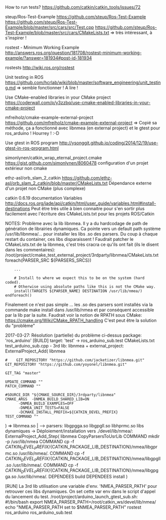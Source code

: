 How to run tests?
https://github.com/catkin/catkin_tools/issues/72

steup/Ros-Test-Example
https://github.com/steup/Ros-Test-Example
https://github.com/steup/Ros-Test-Example/blob/master/src/cars/src/Test.cpp
https://github.com/steup/Ros-Test-Example/blob/master/src/cars/CMakeLists.txt
=> très intéressant, à s'inspirer !

rostest - Minimum Working Example
http://answers.ros.org/question/181708/rostest-minimum-working-example/?answer=181934#post-id-181934

rostests
http://wiki.ros.org/rostest

Unit testing in ROS
https://github.com/hcrlab/wiki/blob/master/software_engineering/unit_testing.md
=> semble fonctionner ! A lire !

Use CMake-enabled libraries in your CMake project
https://coderwall.com/p/y3zzbq/use-cmake-enabled-libraries-in-your-cmake-project

mfreiholz/cmake-example-external-project
https://github.com/mfreiholz/cmake-example-external-project
=> Copié sa méthode, ça a fonctionné avec libnmea (en external project) et le gtest pour ros_arduino !
Hourrey ! :-D

Use gtest in ROS program 
http://ysonggit.github.io/coding/2014/12/19/use-gtest-in-ros-program.html

simonlynen/catkin_wrap_eternal_project.cmake
https://gist.github.com/simonlynen/8060478
configuration d'un projet extérieur non cmake

ethz-asl/orb_slam_2_catkin
https://github.com/ethz-asl/orb_slam_2_catkin/blob/master/CMakeLists.txt
Dépendance externe d'un projet non CMake (plus complexe)


catkin 0.6.19 documentation
Variables
http://docs.ros.org/jade/api/catkin/html/user_guide/variables.html#install-destinations
Peut être très utile à bien connaitre pour s'en sortir plus facilement avec l'écriture des CMakeLists.txt
pour les projets ROS/Catkin


NOTES:
Problème avec la lib libnmea. Il y a du hardcodage de path de génération de librairies dynamiques.
Ca pointe vers un default path système /usr/lib/libnmea/... pour installer les libs .so des parsers.
Du coup à chaque restart du container, ces libs disparaissent !
Faudrait patcher le CMakeLists.txt de la libnmea, c'est très cracra ce qu'ils ont fait (ils le disent dans les commentaires):
/root/project/cmake_test_external_project/3rdparty/libnmea/CMakeLists.txt
	foreach(PARSER_SRC ${PARSERS_SRCS})

		...

	    # Install to where we expect this to be on the system (hard coded).
	    # Otherwise using absolute paths like this is not the CMake way.
	    install(TARGETS ${PARSER_NAME} DESTINATION /usr/lib/nmea/)
	endforeach()
Finalement ce n'est pas simple ... les .so des parsers sont installés via la commande make install dans /usr/lib/nmea et par conséquent accessible par la lib par la suite.
Faudrait voir la notion de RPATH sous CMake: https://cmake.org/Wiki/CMake_RPATH_handling
C'est peut être la solution du "problème"

2017-03-27: Résolution (partielle) du problème ci-dessus
package: 'ros_arduino'
[BUILD]
target: 'test' -> ros_arduino_sub.test
	CMakeLists.txt
	test_arduino_sub.cpp
	- 3rd lib: libnmea
		+ external_project:
ExternalProject_Add(
    libnmea

    #    GIT_REPOSITORY "https://github.com/jacketizer/libnmea.git"
    GIT_REPOSITORY "https://github.com/yoyonel/libnmea.git"

    GIT_TAG "master"

    UPDATE_COMMAND ""
    PATCH_COMMAND ""

    #SOURCE_DIR "${CMAKE_SOURCE_DIR}/3rdparty/libnmea"
    CMAKE_ARGS  -DNMEA_BUILD_SHARED_LIB=ON
          -DNMEA_BUILD_EXAMPLES=OFF
          -DNMEA_UNIT_TESTS=FALSE
          -DCMAKE_INSTALL_PREFIX=${CATKIN_DEVEL_PREFIX}
    TEST_COMMAND ""
  )
	=> libnmea.so
		|
		--> parsers: libgpgga.so libgpgll.so libhprmc.so
		libs dynamiques
		-> Déploiement/installation vers ./devel/lib/nmea/:
ExternalProject_Add_Step(
    libnmea CopyParsersToUsrLib
    COMMAND mkdir -p /usr/lib/nmea
    COMMAND cp -f ${CATKIN_DEVEL_PREFIX}/${CATKIN_PACKAGE_LIB_DESTINATION}/nmea/libgprmc.so /usr/lib/nmea/.
    COMMAND cp -f ${CATKIN_DEVEL_PREFIX}/${CATKIN_PACKAGE_LIB_DESTINATION}/nmea/libgpgll.so /usr/lib/nmea/.
    COMMAND cp -f ${CATKIN_DEVEL_PREFIX}/${CATKIN_PACKAGE_LIB_DESTINATION}/nmea/libgpgga.so /usr/lib/nmea/.
    DEPENDEES build
    DEPENDEES install
  )

[RUN]
La 3rd lib utilisation une variable d'env. 'NMEA_PARSER_PATH' pour retrouver ces libs dynamiques.
On set cette var env dans le script d'appel du lancement du test.
/root/project/arduino_launch_gtest_sub.sh:
	#!/bin/bash
	export NMEA_PARSER_PATH=/root/catkin_ws/devel/lib/nmea/
	echo "NMEA_PARSER_PATH set to $NMEA_PARSER_PATH"
	rostest ros_arduino ros_arduino_sub.test
